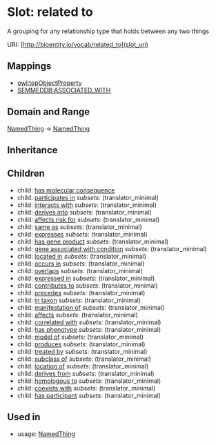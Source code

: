 # Slot: related to


A grouping for any relationship type that holds between any two things

URI: [http://bioentity.io/vocab/related_to](slot_uri)
## Mappings

 * [owl:topObjectProperty](http://purl.obolibrary.org/obo/owl_topObjectProperty)
 * [SEMMEDDB:ASSOCIATED_WITH](http://purl.obolibrary.org/obo/SEMMEDDB_ASSOCIATED_WITH)
## Domain and Range

[NamedThing](NamedThing.md) -> [NamedThing](NamedThing.md)
## Inheritance

## Children

 *  child: [has molecular consequence](has_molecular_consequence.md)
 *  child: [participates in](participates_in.md) *subsets*: (translator_minimal)
 *  child: [interacts with](interacts_with.md) *subsets*: (translator_minimal)
 *  child: [derives into](derives_into.md) *subsets*: (translator_minimal)
 *  child: [affects risk for](affects_risk_for.md) *subsets*: (translator_minimal)
 *  child: [same as](same_as.md) *subsets*: (translator_minimal)
 *  child: [expresses](expresses.md) *subsets*: (translator_minimal)
 *  child: [has gene product](has_gene_product.md) *subsets*: (translator_minimal)
 *  child: [gene associated with condition](gene_associated_with_condition.md) *subsets*: (translator_minimal)
 *  child: [located in](located_in.md) *subsets*: (translator_minimal)
 *  child: [occurs in](occurs_in.md) *subsets*: (translator_minimal)
 *  child: [overlaps](overlaps.md) *subsets*: (translator_minimal)
 *  child: [expressed in](expressed_in.md) *subsets*: (translator_minimal)
 *  child: [contributes to](contributes_to.md) *subsets*: (translator_minimal)
 *  child: [precedes](precedes.md) *subsets*: (translator_minimal)
 *  child: [in taxon](in_taxon.md) *subsets*: (translator_minimal)
 *  child: [manifestation of](manifestation_of.md) *subsets*: (translator_minimal)
 *  child: [affects](affects.md) *subsets*: (translator_minimal)
 *  child: [correlated with](correlated_with.md) *subsets*: (translator_minimal)
 *  child: [has phenotype](has_phenotype.md) *subsets*: (translator_minimal)
 *  child: [model of](model_of.md) *subsets*: (translator_minimal)
 *  child: [produces](produces.md) *subsets*: (translator_minimal)
 *  child: [treated by](treated_by.md) *subsets*: (translator_minimal)
 *  child: [subclass of](subclass_of.md) *subsets*: (translator_minimal)
 *  child: [location of](location_of.md) *subsets*: (translator_minimal)
 *  child: [derives from](derives_from.md) *subsets*: (translator_minimal)
 *  child: [homologous to](homologous_to.md) *subsets*: (translator_minimal)
 *  child: [coexists with](coexists_with.md) *subsets*: (translator_minimal)
 *  child: [has participant](has_participant.md) *subsets*: (translator_minimal)
## Used in

 *  usage: [NamedThing](NamedThing.md)
